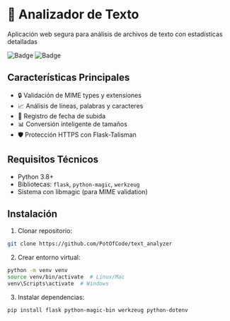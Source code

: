# 📁 Analizador de Texto

Aplicación web segura para análisis de archivos de texto con estadísticas detalladas

![Badge](https://img.shields.io/badge/Python-3.8%2B-blue)
![Badge](https://img.shields.io/badge/Flask-2.0%2B-green)

## Características Principales
- 🔒 Validación de MIME types y extensiones
- 📈 Análisis de líneas, palabras y caracteres
- 📅 Registro de fecha de subida
- 📊 Conversión inteligente de tamaños
- 🛡️ Protección HTTPS con Flask-Talisman

## Requisitos Técnicos
- Python 3.8+
- Bibliotecas: `flask`, `python-magic`, `werkzeug`
- Sistema con libmagic (para MIME validation)

## Instalación

1. Clonar repositorio:
```bash
git clone https://github.com/PotOfCode/text_analyzer
```

2. Crear entorno virtual:
```bash
python -m venv venv
source venv/bin/activate  # Linux/Mac
venv\Scripts\activate  # Windows
```

3. Instalar dependencias:
```bash
pip install flask python-magic-bin werkzeug python-dotenv
```